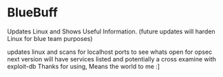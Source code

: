 # BlueBuff
Updates Linux and Shows Useful Information. (future updates will harden Linux for blue team purposes)

updates linux and scans for localhost ports to see whats open for opsec 
next version will have services listed and potentially a cross examine with exploit-db 
Thanks for using, Means the world to me :]
